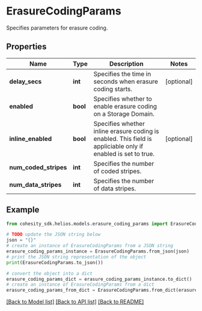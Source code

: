 # ErasureCodingParams

Specifies parameters for erasure coding.

## Properties

Name | Type | Description | Notes
------------ | ------------- | ------------- | -------------
**delay_secs** | **int** | Specifies the time in seconds when erasure coding starts. | [optional] 
**enabled** | **bool** | Specifies whether to enable erasure coding on a Storage Domain. | 
**inline_enabled** | **bool** | Specifies whether inline erasure coding is enabled. This field is appliciable only if enabled is set to true. | [optional] 
**num_coded_stripes** | **int** | Specifies the number of coded stripes. | 
**num_data_stripes** | **int** | Specifies the number of data stripes. | 

## Example

```python
from cohesity_sdk.helios.models.erasure_coding_params import ErasureCodingParams

# TODO update the JSON string below
json = "{}"
# create an instance of ErasureCodingParams from a JSON string
erasure_coding_params_instance = ErasureCodingParams.from_json(json)
# print the JSON string representation of the object
print(ErasureCodingParams.to_json())

# convert the object into a dict
erasure_coding_params_dict = erasure_coding_params_instance.to_dict()
# create an instance of ErasureCodingParams from a dict
erasure_coding_params_from_dict = ErasureCodingParams.from_dict(erasure_coding_params_dict)
```
[[Back to Model list]](../README.md#documentation-for-models) [[Back to API list]](../README.md#documentation-for-api-endpoints) [[Back to README]](../README.md)


